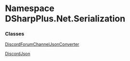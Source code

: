 # Namespace DSharpPlus.Net.Serialization

### Classes

[DiscordForumChannelJsonConverter](DSharpPlus.Net.Serialization.DiscordForumChannelJsonConverter.md)

[DiscordJson](DSharpPlus.Net.Serialization.DiscordJson.md)

